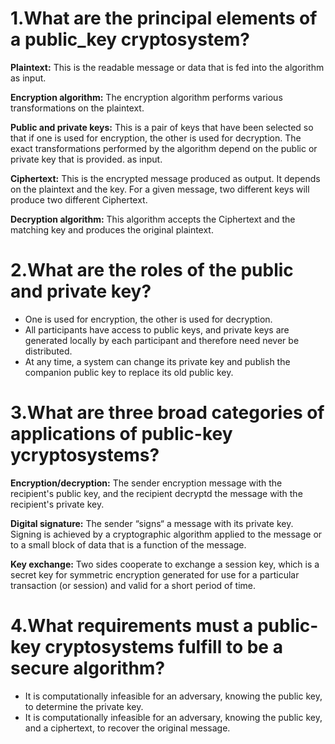 # 1.What are the principal elements of a public_key cryptosystem?
**Plaintext:** This is the readable message or data that is fed into the algorithm as input.

**Encryption algorithm:** The encryption algorithm performs various transformations on the plaintext.

**Public and private keys:** This is a pair of keys that have been selected so that if one is used for encryption, the other is
used for decryption. The exact transformations performed by the algorithm depend on the public or private key that is provided.
as input.

**Ciphertext:** This is the encrypted message produced as output. It depends on the plaintext and the key. For a given message,
two different keys will produce two different Ciphertext.

**Decryption algorithm:** This algorithm accepts the Ciphertext and the matching key and produces the original plaintext.

# 2.What are the roles of the public and private key?
- One is used for encryption, the other is used for decryption.
- All participants have access to public keys, and private keys are generated locally by each participant and therefore 
need never be distributed.
- At any time, a system can change its private key and publish the companion public key to replace its old public key.

# 3.What are three broad categories of applications of public-key ycryptosystems?
**Encryption/decryption:** The sender encryption message with the recipient's public key, and the recipient decryptd 
the message with the recipient's private key.

**Digital signature:** The sender “signs“ a message with its private key. Signing is achieved by a cryptographic 
algorithm applied to the message or to a small block of data that is a function of the message.

**Key exchange:** Two sides cooperate to exchange a session key, which is a secret key for symmetric encryption generated 
for use for a particular transaction (or session) and valid for a short period of time.

# 4.What requirements must a public-key cryptosystems fulfill to be a secure algorithm?
- It is computationally infeasible for an adversary, knowing the public key, to determine the private key.
- It is computationally infeasible for an adversary, knowing the public key, and a ciphertext, to recover the original message. 

